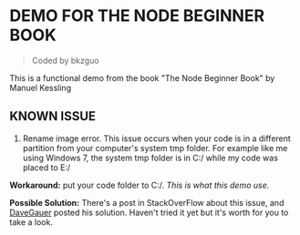 # DEMO FOR THE NODE BEGINNER BOOK
> Coded by bkzguo

This is a functional demo from the book "The Node Beginner Book" by Manuel Kessling

## KNOWN ISSUE
1. Rename image error.  This issue occurs when your code is in a different partition from your computer's system tmp folder.  For example like me using Windows 7, the system tmp folder is in C:/ while my code was placed to E:/

__Workaround:__ put your code folder to C:/.    _This is what this demo use._

__Possible Solution:__ There's a post in StackOverFlow about this issue, and [DaveGauer](http://stackoverflow.com/questions/9145900/nodjs-formidable-header-error/19237209#19237209) posted his solution.  Haven't tried it yet but it's worth for you to take a look.

